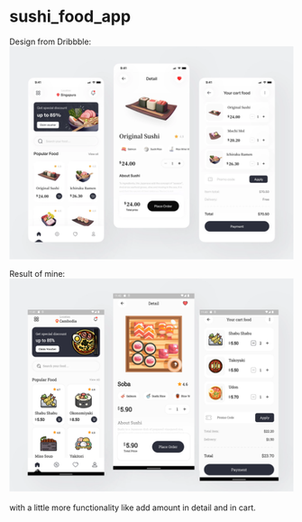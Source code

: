 # sushi_food_app

Design from Dribbble:<br />
<img src="https://raw.githubusercontent.com/ThearithThearith/sushi_food_app/master/assets/screenshot/sushi.png" width="800" />

Result of mine:<br />
<img src="https://raw.githubusercontent.com/ThearithThearith/sushi_food_app/master/assets/screenshot/mine.png" width="800" /><br />
<br />
with a little more functionality like add amount in detail and in cart.
